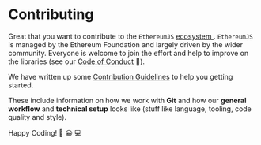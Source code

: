 # Contributing

Great that you want to contribute to the ``EthereumJS`` [ecosystem ](https://ethereumjs.readthedocs.io/en/latest/introduction.html). ``EthereumJS`` is managed by the Ethereum Foundation and largely driven by the wider community. Everyone is welcome to join the effort and help to improve on the libraries (see our [Code of Conduct](https://ethereumjs.readthedocs.io/en/latest/code_of_conduct.html) 🌷).

We have written up some [Contribution Guidelines](https://ethereumjs.readthedocs.io/en/latest/contributing.html#how-to-start) to help you getting started.

These include information on how we work with **Git** and how our **general workflow** and **technical setup** looks like (stuff like language, tooling, code quality and style).

Happy Coding! 👾 😀 💻



